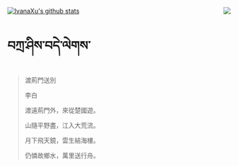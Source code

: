 [![IvanaXu's github stats](https://github-readme-stats.vercel.app/api?username=IvanaXu&show_icons=true&theme=vue-dark)](https://github.com/anuraghazra/github-readme-stats)
<img align="right" src="https://github-readme-stats.vercel.app/api/top-langs/?username=IvanaXu&langs_count=3&theme=graywhite" />
# བཀྲ་ཤིས་བདེ་ལེགས་
> 渡荊門送別
> 
> 李白
> 
> 渡遠荊門外，來從楚國遊。
> 
> 山隨平野盡，江入大荒流。
> 
> 月下飛天鏡，雲生結海樓。
> 
> 仍憐故鄉水，萬里送行舟。
>